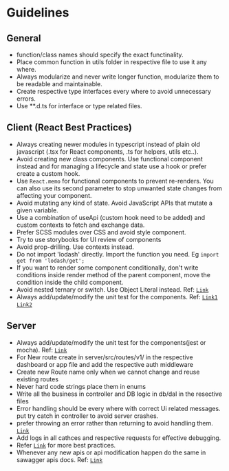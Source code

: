 
# Guidelines

## General
* function/class names should specify the exact functinality.
* Place common function in utils folder in respective file to use it any where.
* Always modularize and never write longer function, modularize them to be readable and maintainable.
* Create respective type interfaces every where to avoid unnecessary errors.
* Use **.d.ts for interface or type related files.

## Client (React Best Practices)

* Always creating newer modules in typescript instead of plain old javascript (.tsx for React components, .ts for helpers, utils etc..).
* Avoid creating new class components. Use functional component instead and for managing a lifecycle and state use a hook or prefer create a custom hook.
* Use `React.memo` for functional components to prevent re-renders. You can also use its second parameter to stop unwanted state changes from affecting your component.
* Avoid mutating any kind of state. Avoid JavaScript APIs that mutate a given variable.
* Use a combination of useApi (custom hook need to be added) and custom contexts to fetch and exchange data.
* Prefer SCSS modules over CSS and avoid style component.
* Try to use storybooks for UI review of components
* Avoid prop-drilling. Use contexts instead.
* Do not import 'lodash' directly. Import the function you need. Eg `import get from 'lodash/get';`
* If you want to render some component conditionally, don't write conditions inside render method of the parent component, move the condition inside the child component.
* Avoid nested ternary or switch. Use Object Literal instead. Ref: [`Link`](https://ultimatecourses.com/blog/deprecating-the-switch-statement-for-object-literals)
* Always add/update/modify the unit test for the components. Ref: [`Link1`](https://reactjs.org/docs/testing.html) [`Link2`](https://blog.bitsrc.io/complete-guide-to-unit-tests-with-react-af6ed372244b)

## Server

* Always add/update/modify the unit test for the components(jest or mocha). Ref: [`Link`](https://www.geeksforgeeks.org/unit-testing-of-node-js-application/)
* For New route create in server/src/routes/v1/ in the respective dashboard or app file and add the respective auth middleware
* Create new Route name only when we cannot change and reuse existing routes
* Never hard code strings place them in enums
* Write all the business in controller and DB logic in db/dal in the resective files
* Error handling should be every where with correct Ui related messages. put try catch in controller to avoid server crashes.
* prefer throwing an error rather than returning to avoid handling them. [`Link`](https://stackify.com/node-js-error-handling/)
* Add logs in all cathces and respective requests for effective debugging.
* Refer [`Link`](https://www.perfomatix.com/nodejs-coding-standards-and-best-practices/) for more best practices.
* Whenever any new apis or api modification happen do the same in sawagger apis docs. Ref: [`Link`](https://swagger.io/docs/specification/adding-examples/)
